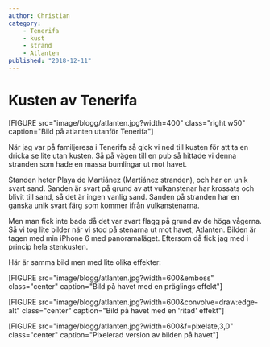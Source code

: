 ```yaml
---
author: Christian
category:
    - Tenerifa
    - kust
    - strand
    - Atlanten
published: "2018-12-11"
---
```

Kusten av Tenerifa
==================================

[FIGURE src="image/blogg/atlanten.jpg?width=400" class="right w50" caption="Bild på atlanten utanför Tenerifa"]


När jag var på familjeresa i Tenerifa så gick vi ned till kusten för att ta en dricka se lite utan kusten.
Så på vägen till en pub så hittade vi denna stranden som hade en massa bumlingar ut mot havet.

<!--more-->

Standen heter Playa de Martiánez (Martiánez stranden), och har en unik svart sand.
Sanden är svart på grund av att vulkanstenar har krossats och blivit till sand, så det är ingen vanlig sand.
Sanden på stranden har en ganska unik svart färg som kommer ifrån vulkanstenarna.

Men man fick inte bada då det var svart flagg på grund av de höga vågerna.
Så vi tog lite bilder när vi stod på stenarna ut mot havet, Atlanten.
Bilden är tagen med min iPhone 6 med panoramaläget. Eftersom då fick jag med i princip hela stenkusten.

Här är samma bild men med lite olika effekter:

[FIGURE src="image/blogg/atlanten.jpg?width=600&emboss" class="center" caption="Bild på havet med en präglings effekt"]

[FIGURE src="image/blogg/atlanten.jpg?width=600&convolve=draw:edge-alt" class="center" caption="Bild på havet med en 'ritad' effekt"]

[FIGURE src="image/blogg/atlanten.jpg?width=600&f=pixelate,3,0" class="center" caption="Pixelerad version av bilden på havet"]

